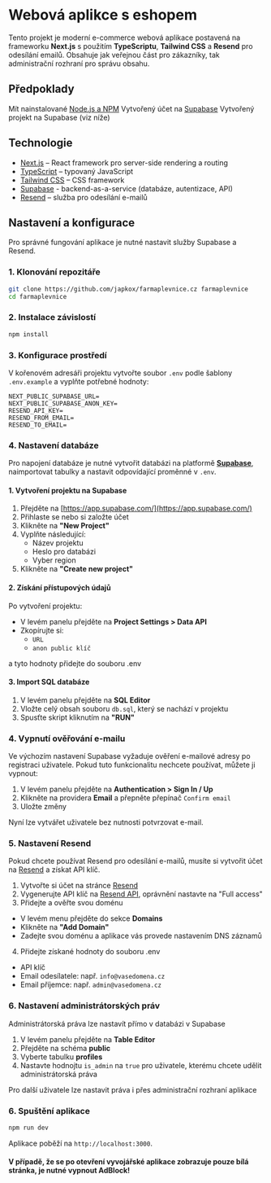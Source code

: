 # Webová aplikce s eshopem

Tento projekt je moderní e-commerce webová aplikace postavená na frameworku **Next.js** s použitím **TypeScriptu**, **Tailwind CSS** a **Resend** pro odesílání emailů. Obsahuje jak veřejnou část pro zákazníky, tak administrační rozhraní pro správu obsahu.

## Předpoklady

Mít nainstalované [Node.js a NPM](https://nodejs.org/en)
Vytvořený účet na [Supabase](https://supabase.com/)
Vytvořený projekt na Supabase (viz níže)

## Technologie

- [Next.js](https://nextjs.org/) – React framework pro server-side rendering a routing
- [TypeScript](https://www.typescriptlang.org/) – typovaný JavaScript
- [Tailwind CSS](https://tailwindcss.com/) – CSS framework
- [Supabase](https://supabase.com/) - backend-as-a-service (databáze, autentizace, API)
- [Resend](https://resend.com/) – služba pro odesílání e-mailů

## Nastavení a konfigurace

Pro správné fungování aplikace je nutné nastavit služby Supabase a Resend.

### 1. Klonování repozitáře

```bash
git clone https://github.com/japkox/farmaplevnice.cz farmaplevnice
cd farmaplevnice
```

### 2. Instalace závislostí

```bash
npm install
```

### 3. Konfigurace prostředí

V kořenovém adresáři projektu vytvořte soubor `.env` podle šablony `.env.example` a vyplňte potřebné hodnoty:

```env
NEXT_PUBLIC_SUPABASE_URL=
NEXT_PUBLIC_SUPABASE_ANON_KEY=
RESEND_API_KEY=
RESEND_FROM_EMAIL=
RESEND_TO_EMAIL=
```

### 4. Nastavení databáze

Pro napojení databáze je nutné vytvořit databázi na platformě **[Supabase](https://supabase.com/)**, naimportovat tabulky a nastavit odpovídající proměnné v `.env`.

#### 1. Vytvoření projektu na Supabase

1. Přejděte na [https://app.supabase.com/](https://app.supabase.com/)
2. Přihlaste se nebo si založte účet
3. Klikněte na **"New Project"**
4. Vyplňte následující:
   - Název projektu
   - Heslo pro databázi
   - Vyber region
5. Klikněte na **"Create new project"**

#### 2. Získání přístupových údajů

Po vytvoření projektu:
- V levém panelu přejděte na **Project Settings > Data API**
- Zkopírujte si:
  - `URL`
  - `anon public klíč`

a tyto hodnoty přidejte do souboru .env

#### 3. Import SQL databáze

1. V levém panelu přejděte na **SQL Editor**
2. Vložte celý obsah souboru `db.sql`, který se nachází v projektu 
3. Spusťte skript kliknutím na **"RUN"**

### 4. Vypnutí ověřování e-mailu

Ve výchozím nastavení Supabase vyžaduje ověření e-mailové adresy po registraci uživatele. Pokud tuto funkcionalitu nechcete používat, můžete ji vypnout:

1. V levém panelu přejděte na **Authentication > Sign In / Up**
2. Klikněte na providera **Email** a přepněte přepínač `Confirm email`
3. Uložte změny

Nyní lze vytvářet uživatele bez nutnosti potvrzovat e-mail.

### 5. Nastavení Resend

Pokud chcete používat Resend pro odesílání e-mailů, musíte si vytvořit účet na [Resend](https://resend.com/) a získat API klíč.

1. Vytvořte si účet na stránce [Resend](https://resend.com/)
2. Vygenerujte API klíč na [Resend API](https://resend.com/api-keys), oprávnění nastavte na "Full access"
3. Přidejte a ověřte svou doménu
  - V levém menu přejděte do sekce **Domains**
  - Klikněte na **"Add Domain"**
  - Zadejte svou doménu a aplikace vás provede nastavením DNS záznamů
4. Přidejte získané hodnoty do souboru .env
  - API klíč
  - Email odesílatele: např. `info@vasedomena.cz`
  - Email příjemce: např. `admin@vasedomena.cz`

### 6. Nastavení administrátorských práv

Administrátorská práva lze nastavít přímo v databázi v Supabase

1. V levém panelu přejděte na **Table Editor**
2. Přejděte na schéma **public**
3. Vyberte tabulku **profiles**
4. Nastavte hodnojtu `is_admin` na `true` pro uživatele, kterému chcete udělit administrátorská práva

Pro další uživatele lze nastavit práva i přes administrační rozhraní aplikace

### 6. Spuštění aplikace

```bash
npm run dev
```

Aplikace poběží na `http://localhost:3000`.

#### V případě, že se po otevření vyvojářské aplikace zobrazuje pouze bílá stránka, je nutné vypnout AdBlock!